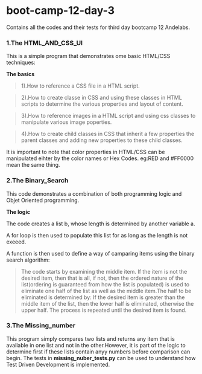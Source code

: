 # boot-camp-12-day-3
Contains all the codes and their tests for third day bootcamp 12 Andelabs.

### 1.The HTML_AND_CSS_UI
This is a simple program that demonstrates ome basic HTML/CSS techniques:

**The basics**
> 1).How to reference a CSS file in a HTML script.

>2).How to create classe in CSS and using these classes in HTML scripts to determine the various properties and layout of content.

>3).How to reference images in a HTML script and using css classes to manipulate various image poperties.

>4).How to create child classes in CSS that inherit a few properties the parent classes and adding new properties to these child classes.

It is important to note that color properties in HTML/CSS can be manipulated eihter by the color names or Hex Codes. eg:RED and #FF0000 mean the same thing.

### 2.The Binary_Search
This code demonstrates a combination of both programming logic and Objet Oriented programming.

**The logic**

The code creates a list b, whose length is determined by another variable a.

A for loop is then used to populate this list for as long as the length is not exeeed.

A function is then used to define a way of camparing items using the binary search algorithm:

>The code starts by examining the middle item. If the item is not the desired item, then that is all, if not, then the ordered nature of the list(ordering is guaranteed from how the list is populated) is used to eliminate one half of the list as well as the middle item.The half to be eliminated is determined by: If the desired item is greater than the middle item of the list, then the lower half is eliminated, otherwise the upper half.
The process is repeated until the desired item is found.


### 3.The Missing_number
This program simply compares two lists and returns any item that is available in one list and not in the other.However, it is part of the logic to determine first if these lists contain anyy numbers before comparison can begin.
The tests in **missing_nuber_tests.py** can be used to understand how Test Driven Development is implemented.

